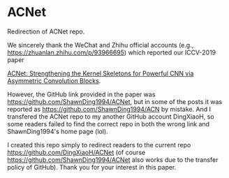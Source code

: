 # ACNet
Redirection of ACNet repo.

We sincerely thank the WeChat and Zhihu official accounts (e.g., https://zhuanlan.zhihu.com/p/93966695) which reported our ICCV-2019 paper 

[ACNet: Strengthening the Kernel Skeletons for Powerful CNN via Asymmetric Convolution Blocks](http://openaccess.thecvf.com/content_ICCV_2019/papers/Ding_ACNet_Strengthening_the_Kernel_Skeletons_for_Powerful_CNN_via_Asymmetric_ICCV_2019_paper.pdf).

However, the GitHub link provided in the paper was https://github.com/ShawnDing1994/ACNet, but in some of the posts it was reported as https://github.com/ShawnDing1994/ACN by mistake. And I transfered the ACNet repo to my another GitHub account DingXiaoH, so some readers failed to find the correct repo in both the wrong link and ShawnDing1994's home page (lol).

I created this repo simply to redirect readers to the current repo https://github.com/DingXiaoH/ACNet (of course https://github.com/ShawnDing1994/ACNet also works due to the transfer policy of GitHub). Thank you for your interest in this paper.

